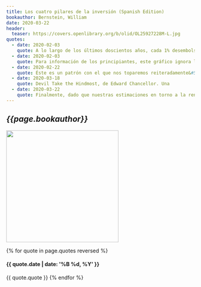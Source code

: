 ```yaml
---
title: Los cuatro pilares de la inversión (Spanish Edition)
bookauthor: Bernstein, William
date: 2020-03-22
header:
  teaser: https://covers.openlibrary.org/b/olid/OL25927228M-L.jpg
quotes:
  - date: 2020-02-03
    quote: A lo largo de los últimos doscientos años, cada 1% desembolsado anualmente reduce la cantidad final por un factor de ocho. Por ejemplo, una reducción del 1% en los beneficios reducirá la cantidad de beneficio final de 23 millones de dólares a unos 3 millones, mientras que un 2% de reducción lo dejará en unos 400.000 dólares.
  - date: 2020-02-03
    quote: Para información de los principiantes, este gráfico ignora las comisiones e impuestos, que habrían hecho disminuir los beneficios en otro uno o dos por ciento, reduciendo una fortuna potencial de 23 millones de dólares a las cantidades arriba mencionadas.
  - date: 2020-02-22
    quote: Éste es un patrón con el que nos toparemos reiteradamente&#58; en el ámbito de los profesionales de las finanzas, los mejores resultados pueden explicarse fácilmente por el azar, mientras que los peores parecen ser fruto de una persistente y casi misteriosa incompetencia.
  - date: 2020-03-18
    quote: Devil Take the Hindmost, de Edward Chancellor. Una
  - date: 2020-03-22
    quote: Finalmente, dado que nuestras estimaciones en torno a la rentabilidad futura de acciones y bonos son muy rigurosas, no tiene mucho sentido poseer más del 80% de acciones, más allá de lo agresivo y tolerante al riesgo que usted sea.
---
```

## *{{page.bookauthor}}*

<img width="300" src="{{ page.header.teaser }}"/>

{% for quote in page.quotes reversed %}
#### {{ quote.date | date: '%B %d, %Y' }}
{{ quote.quote }}
{% endfor %}
